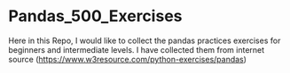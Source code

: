 # Pandas_500_Exercises
Here in this Repo, I would like to collect the pandas practices exercises for beginners and intermediate levels. I have collected them from internet source  (https://www.w3resource.com/python-exercises/pandas)
